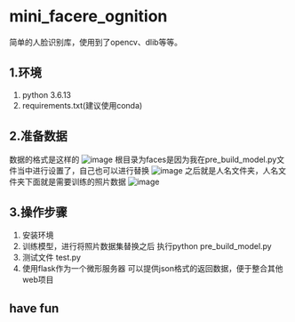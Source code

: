 # mini_facere_ognition
简单的人脸识别库，使用到了opencv、dlib等等。
## 1.环境
1. python 3.6.13
2. requirements.txt(建议使用conda)

## 2.准备数据
数据的格式是这样的
![image](https://user-images.githubusercontent.com/48003861/174622968-8d9dbd7f-aa65-4f19-9663-7c885bacd662.png)
根目录为faces是因为我在pre_build_model.py文件当中进行设置了，自己也可以进行替换
![image](https://user-images.githubusercontent.com/48003861/174623292-35ca6aa4-3644-4ab3-8bc8-033a8afd00ac.png)
之后就是人名文件夹，人名文件夹下面就是需要训练的照片数据
![image](https://user-images.githubusercontent.com/48003861/174623452-45b80697-b038-4961-8373-ca2c203befaf.png)

## 3.操作步骤
1. 安装环境
2. 训练模型，进行将照片数据集替换之后 执行python pre_build_model.py
3. 测试文件 test.py
4. 使用flask作为一个微形服务器 可以提供json格式的返回数据，便于整合其他web项目
## have fun







